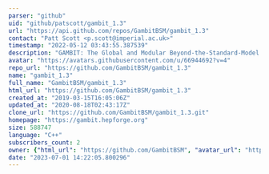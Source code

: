```yaml
---
parser: "github"
uid: "github/patscott/gambit_1.3"
url: "https://api.github.com/repos/GambitBSM/gambit_1.3"
contact: "Patt Scott <p.scott@imperial.ac.uk>"
timestamp: "2022-05-12 03:43:55.387539"
description: "GAMBIT: The Global and Modular Beyond-the-Standard-Model Inference Tool"
avatar: "https://avatars.githubusercontent.com/u/66944692?v=4"
repo_url: "https://github.com/GambitBSM/gambit_1.3"
name: "gambit_1.3"
full_name: "GambitBSM/gambit_1.3"
html_url: "https://github.com/GambitBSM/gambit_1.3"
created_at: "2019-03-15T16:05:06Z"
updated_at: "2020-08-18T02:43:17Z"
clone_url: "https://github.com/GambitBSM/gambit_1.3.git"
homepage: "https://gambit.hepforge.org"
size: 588747
language: "C++"
subscribers_count: 2
owner: {"html_url": "https://github.com/GambitBSM", "avatar_url": "https://avatars.githubusercontent.com/u/66944692?v=4", "login": "GambitBSM", "type": "Organization"}
date: "2023-07-01 14:22:05.800296"
---
```

